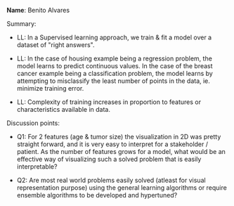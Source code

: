 **Name**: Benito Alvares


Summary:

 - LL: In a Supervised learning approach, we train & fit a model over a dataset of "right answers". 

 - LL: In the case of housing example being a regression problem, the model learns to predict continuous values. In the case of the breast cancer example being a classification problem, the model learns by attempting to misclassify the least number of points in the data, ie. minimize training error.

 - LL: Complexity of training increases in proportion to features or characteristics available in data.

 

Discussion points:

 - Q1: For 2 features (age & tumor size) the visualization in 2D was pretty straight forward, and it is very easy to interpret for a stakeholder / patient. As the number of features grows for a model, what would be an effective way of visualizing such a solved problem that is easily interpretable? 

 - Q2: Are most real world problems easily solved (atleast for visual representation purpose) using the general learning algorithms or require ensemble algorithms to be developed and hypertuned?